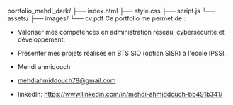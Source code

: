 portfolio_mehdi_dark/
├── index.html
├── style.css
├── script.js
└── assets/
    ├── images/
    └── cv.pdf
  Ce portfolio me permet de :
- Valoriser mes compétences en administration réseau, cybersécurité et développement.
- Présenter mes projets réalisés en BTS SIO (option SISR) à l'école IPSSI.

- Mehdi ahmidouch
- mehdiahmiddouch78@gmail.com
- linkedIn: https://www.linkedin.com/in/mehdi-ahmiddouch-bb491b341/        
